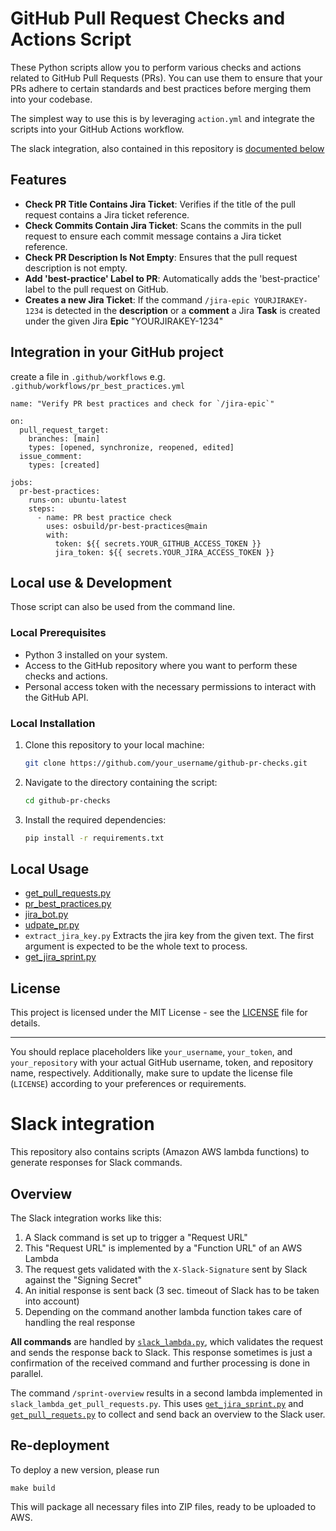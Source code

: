 # GitHub Pull Request Checks and Actions Script

These Python scripts allow you to perform various checks and actions related to GitHub Pull Requests (PRs).
You can use them to ensure that your PRs adhere to certain standards and best practices before merging them into your codebase.

The simplest way to use this is by leveraging `action.yml` and integrate the scripts into your GitHub Actions workflow.

The slack integration, also contained in this repository is [documented below](#slack-integration)

## Features

- **Check PR Title Contains Jira Ticket**: Verifies if the title of the pull request contains a Jira ticket reference.
- **Check Commits Contain Jira Ticket**: Scans the commits in the pull request to ensure each commit message contains a Jira ticket reference.
- **Check PR Description Is Not Empty**: Ensures that the pull request description is not empty.
- **Add 'best-practice' Label to PR**: Automatically adds the 'best-practice' label to the pull request on GitHub.
- **Creates a new Jira Ticket**: If the command `/jira-epic YOURJIRAKEY-1234` is detected in the **description** or a **comment** a Jira **Task** is created under the given Jira **Epic** "YOURJIRAKEY-1234"

## Integration in your GitHub project

create a file in `.github/workflows` e.g. `.github/workflows/pr_best_practices.yml`

```
name: "Verify PR best practices and check for `/jira-epic`"

on:
  pull_request_target:
    branches: [main]
    types: [opened, synchronize, reopened, edited]
  issue_comment:
    types: [created]

jobs:
  pr-best-practices:
    runs-on: ubuntu-latest
    steps:
      - name: PR best practice check
        uses: osbuild/pr-best-practices@main
        with:
          token: ${{ secrets.YOUR_GITHUB_ACCESS_TOKEN }}
          jira_token: ${{ secrets.YOUR_JIRA_ACCESS_TOKEN }}
```

## Local use & Development

Those script can also be used from the command line.

### Local Prerequisites

- Python 3 installed on your system.
- Access to the GitHub repository where you want to perform these checks and actions.
- Personal access token with the necessary permissions to interact with the GitHub API.

### Local Installation

1. Clone this repository to your local machine:

    ```bash
    git clone https://github.com/your_username/github-pr-checks.git
    ```

2. Navigate to the directory containing the script:

    ```bash
    cd github-pr-checks
    ```

3. Install the required dependencies:

    ```bash
    pip install -r requirements.txt
    ```

## Local Usage

 * [get_pull_requests.py](get_pull_requests.md)
 * [pr_best_practices.py](pr_best_practices.md)
 * [jira_bot.py](jira_bot.md)
 * [udpate_pr.py](update_pr.md)
 * `extract_jira_key.py`
   Extracts the jira key from the given text. The first argument is expected to be the whole text to process.
 * [get_jira_sprint.py](get_jira_sprint.md)

## License

This project is licensed under the MIT License - see the [LICENSE](LICENSE) file for details.

---

You should replace placeholders like `your_username`, `your_token`, and `your_repository` with your actual GitHub username, token, and repository name, respectively. Additionally, make sure to update the license file (`LICENSE`) according to your preferences or requirements.

# Slack integration
This repository also contains scripts (Amazon AWS lambda functions) to generate responses for Slack commands.

## Overview
The Slack integration works like this:

1. A Slack command is set up to trigger a "Request URL"
1. This "Request URL" is implemented by a "Function URL" of an AWS Lambda
1. The request gets validated with the `X-Slack-Signature` sent by Slack against the "Signing Secret"
1. An initial response is sent back (3 sec. timeout of Slack has to be taken into account)
1. Depending on the command another lambda function takes care of handling the real response

**All commands** are handled by [`slack_lambda.py`](slack_lambda.md), which validates
the request and sends the response back to Slack. This response sometimes is just
a confirmation of the received command and further processing is done in parallel.

The command `/sprint-overview` results in a second lambda implemented in
`slack_lambda_get_pull_requests.py`.
This uses [`get_jira_sprint.py`](get_jira_sprint.md) and [`get_pull_requets.py`](get_pull_requets.md) to collect and
send back an overview to the Slack user.

## Re-deployment
To deploy a new version, please run

```
make build
```

This will package all necessary files into ZIP files, ready to be uploaded to AWS.
